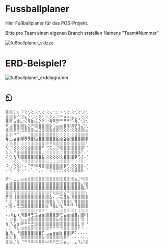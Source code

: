 # Fussballplaner
Hier Fußballplaner für das POS-Projekt.

Bitte pro Team einen eigenen Branch erstellen Namens "Team#Nummer"




![fußballplaner_skizze](https://user-images.githubusercontent.com/72075426/174805828-7dff5549-b990-4725-8e97-ca26c1d831f1.png)


# ERD-Beispiel?
![fußballplaner_erddiagramm](https://user-images.githubusercontent.com/72075426/174812326-d24f53f7-eaaa-4a94-9c38-bb05e2c7121a.jpg)







# ඞ
```
⣿⣿⣷⡁⢆⠈⠕⢕⢂⢕⢂⢕⢂⢔⢂⢕⢄⠂⣂⠂⠆⢂⢕⢂⢕⢂⢕⢂⢕⢂
⣿⣿⣿⡷⠊⡢⡹⣦⡑⢂⢕⢂⢕⢂⢕⢂⠕⠔⠌⠝⠛⠶⠶⢶⣦⣄⢂⢕⢂⢕
⣿⣿⠏⣠⣾⣦⡐⢌⢿⣷⣦⣅⡑⠕⠡⠐⢿⠿⣛⠟⠛⠛⠛⠛⠡⢷⡈⢂⢕⢂
⠟⣡⣾⣿⣿⣿⣿⣦⣑⠝⢿⣿⣿⣿⣿⣿⡵⢁⣤⣶⣶⣿⢿⢿⢿⡟⢻⣤⢑⢂
⣾⣿⣿⡿⢟⣛⣻⣿⣿⣿⣦⣬⣙⣻⣿⣿⣷⣿⣿⢟⢝⢕⢕⢕⢕⢽⣿⣿⣷⣔
⣿⣿⠵⠚⠉⢀⣀⣀⣈⣿⣿⣿⣿⣿⣿⣿⣿⣿⣗⢕⢕⢕⢕⢕⢕⣽⣿⣿⣿⣿
⢷⣂⣠⣴⣾⡿⡿⡻⡻⣿⣿⣴⣿⣿⣿⣿⣿⣿⣷⣵⣵⣵⣷⣿⣿⣿⣿⣿⣿⡿
⢌⠻⣿⡿⡫⡪⡪⡪⡪⣺⣿⣿⣿⣿⣿⠿⠿⢿⣿⣿⣿⣿⣿⣿⣿⣿⣿⣿⣿⠃
⠣⡁⠹⡪⡪⡪⡪⣪⣾⣿⣿⣿⣿⠋⠐⢉⢍⢄⢌⠻⣿⣿⣿⣿⣿⣿⣿⣿⠏⠈
⡣⡘⢄⠙⣾⣾⣾⣿⣿⣿⣿⣿⣿⡀⢐⢕⢕⢕⢕⢕⡘⣿⣿⣿⣿⣿⣿⠏⠠⠈
⠌⢊⢂⢣⠹⣿⣿⣿⣿⣿⣿⣿⣿⣧⢐⢕⢕⢕⢕⢕⢅⣿⣿⣿⣿⡿⢋⢜⠠⠈
⠄⠁⠕⢝⡢⠈⠻⣿⣿⣿⣿⣿⣿⣿⣷⣕⣑⣑⣑⣵⣿⣿⣿⡿⢋⢔⢕⣿⠠⠈
⠨⡂⡀⢑⢕⡅⠂⠄⠉⠛⠻⠿⢿⣿⣿⣿⣿⣿⣿⣿⣿⡿⢋⢔⢕⢕⣿⣿⠠⠈
⠄⠪⣂⠁⢕⠆⠄⠂⠄⠁⡀⠂⡀⠄⢈⠉⢍⢛⢛⢛⢋⢔⢕⢕⢕⣽⣿⣿⠠⠈
```
```
⡿⠋⠄⣀⣀⣤⣴⣶⣾⣿⣿⣿⣿⣿⣿⣿⣿⣿⣿⣿⣿⣿⣿⣿⣿⣦⣌⠻⣿⣿
⣴⣾⣿⣿⣿⣿⣿⣿⣿⣿⣿⣿⣿⣿⣿⣿⣿⣿⣿⣿⣿⣿⣿⣿⣿⣿⣿⣦⠹⣿
⣿⣿⣿⣿⣿⣿⣿⣿⣿⣿⣿⣿⣿⣿⣿⣿⣿⣿⣿⣿⣿⣿⣿⣿⣿⣿⣿⣿⣧⠹
⣿⣿⡟⢹⣿⣿⣿⣿⣿⣿⣿⣿⣿⣿⣿⣿⡛⢿⣿⣿⣿⣮⠛⣿⣿⣿⣿⣿⣿⡆
⡟⢻⡇⢸⣿⣿⣿⣿⣿⣿⣿⣿⣿⣿⣿⣿⣣⠄⡀⢬⣭⣻⣷⡌⢿⣿⣿⣿⣿⣿
⠃⣸⡀⠈⣿⣿⣿⣿⣿⣿⣿⣿⣿⣿⣿⣿⣿⣧⠈⣆⢹⣿⣿⣿⡈⢿⣿⣿⣿⣿
⠄⢻⡇⠄⢛⣛⣻⣿⣿⣿⣿⣿⣿⣿⣿⡆⠹⣿⣆⠸⣆⠙⠛⠛⠃⠘⣿⣿⣿⣿
⠄⠸⣡⠄⡈⣿⣿⣿⣿⣿⣿⣿⣿⠿⠟⠁⣠⣉⣤⣴⣿⣿⠿⠿⠿⡇⢸⣿⣿⣿
⠄⡄⢿⣆⠰⡘⢿⣿⠿⢛⣉⣥⣴⣶⣿⣿⣿⣿⣻⠟⣉⣤⣶⣶⣾⣿⡄⣿⡿⢸
⠄⢰⠸⣿⠄⢳⣠⣤⣾⣿⣿⣿⣿⣿⣿⣿⣿⣿⣧⣼⣿⣿⣿⣿⣿⣿⡇⢻⡇⢸
⢷⡈⢣⣡⣶⠿⠟⠛⠓⣚⣻⣿⣿⣿⣿⣿⣿⣿⣿⣿⣿⣿⣿⣿⣿⣿⣇⢸⠇⠘
⡀⣌⠄⠻⣧⣴⣾⣿⣿⣿⣿⣿⣿⣿⣿⡿⠟⠛⠛⠛⢿⣿⣿⣿⣿⣿⡟⠘⠄⠄
⣷⡘⣷⡀⠘⣿⣿⣿⣿⣿⣿⣿⣿⡋⢀⣠⣤⣶⣶⣾⡆⣿⣿⣿⠟⠁⠄⠄⠄⠄
⣿⣷⡘⣿⡀⢻⣿⣿⣿⣿⣿⣿⣿⣧⠸⣿⣿⣿⣿⣿⣷⡿⠟⠉⠄⠄⠄⠄⡄⢀
⣿⣿⣷⡈⢷⡀⠙⠛⠻⠿⠿⠿⠿⠿⠷⠾⠿⠟⣛⣋⣥⣶⣄⠄⢀⣄⠹⣦⢹⣿
```
